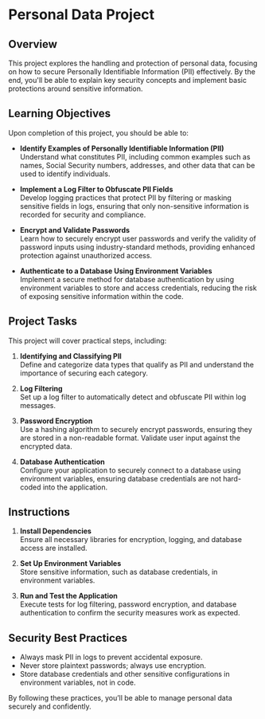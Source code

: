 # Personal Data Project

## Overview

This project explores the handling and protection of personal data, focusing on how to secure Personally Identifiable Information (PII) effectively. By the end, you'll be able to explain key security concepts and implement basic protections around sensitive information.

## Learning Objectives

Upon completion of this project, you should be able to:

- **Identify Examples of Personally Identifiable Information (PII)**  
  Understand what constitutes PII, including common examples such as names, Social Security numbers, addresses, and other data that can be used to identify individuals.

- **Implement a Log Filter to Obfuscate PII Fields**  
  Develop logging practices that protect PII by filtering or masking sensitive fields in logs, ensuring that only non-sensitive information is recorded for security and compliance.

- **Encrypt and Validate Passwords**  
  Learn how to securely encrypt user passwords and verify the validity of password inputs using industry-standard methods, providing enhanced protection against unauthorized access.

- **Authenticate to a Database Using Environment Variables**  
  Implement a secure method for database authentication by using environment variables to store and access credentials, reducing the risk of exposing sensitive information within the code.

## Project Tasks

This project will cover practical steps, including:

1. **Identifying and Classifying PII**  
   Define and categorize data types that qualify as PII and understand the importance of securing each category.

2. **Log Filtering**  
   Set up a log filter to automatically detect and obfuscate PII within log messages.

3. **Password Encryption**  
   Use a hashing algorithm to securely encrypt passwords, ensuring they are stored in a non-readable format. Validate user input against the encrypted data.

4. **Database Authentication**  
   Configure your application to securely connect to a database using environment variables, ensuring database credentials are not hard-coded into the application.

## Instructions

1. **Install Dependencies**  
   Ensure all necessary libraries for encryption, logging, and database access are installed.

2. **Set Up Environment Variables**  
   Store sensitive information, such as database credentials, in environment variables. 

3. **Run and Test the Application**  
   Execute tests for log filtering, password encryption, and database authentication to confirm the security measures work as expected.

## Security Best Practices

- Always mask PII in logs to prevent accidental exposure.
- Never store plaintext passwords; always use encryption.
- Store database credentials and other sensitive configurations in environment variables, not in code.

By following these practices, you’ll be able to manage personal data securely and confidently.